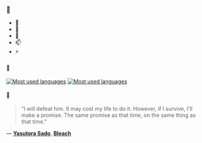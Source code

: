 ### 👋

- 🔭
- 🌱
- 💬
- 📫
- ⚡

#### 🧏

[![Most used languages](https://github-readme-stats-aynah.vercel.app/api/top-langs/?username=aynh&theme=solarized-dark&langs_count=6&layout=compact&hide_title=true)](https://github.com/anuraghazra/github-readme-stats#gh-dark-mode-only)
[![Most used languages](https://github-readme-stats-aynah.vercel.app/api/top-langs/?username=aynh&theme=solarized-light&langs_count=6&layout=compact&hide_title=true)](https://github.com/anuraghazra/github-readme-stats#gh-light-mode-only)

#### 💬

> "I will defeat him. It may cost my life to do it. However, if I survive, I'll make a promise. The same promise as that time, on the same thing as that time."

&mdash; [**Yasutora Sado**](https://myanimelist.net/character.php?q=Yasutora%20Sado&cat=character), [**Bleach**](https://myanimelist.net/search/all?q=Bleach&cat=all)
